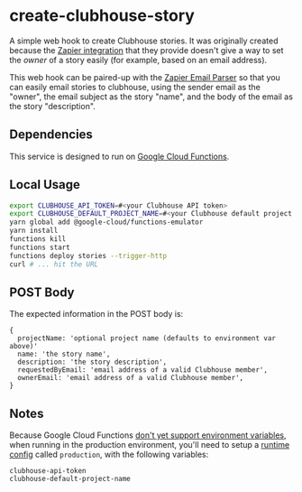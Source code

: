 # create-clubhouse-story

A simple web hook to create Clubhouse stories. It was originally created because the [Zapier integration][clubhouse-zapier] that they provide doesn't give a way to set the _owner_ of a story easily (for example, based on an email address).

This web hook can be paired-up with the [Zapier Email Parser][zapier-email-parser] so that you can easily email stories to clubhouse, using the sender email as the "owner", the email subject as the story "name", and the body of the email as the story "description".

## Dependencies

This service is designed to run on [Google Cloud Functions][gcf].

## Local Usage

```bash
export CLUBHOUSE_API_TOKEN=#<your Clubhouse API token>
export CLUBHOUSE_DEFAULT_PROJECT_NAME=#<your Clubhouse default project name>
yarn global add @google-cloud/functions-emulator
yarn install
functions kill
functions start
functions deploy stories --trigger-http
curl # ... hit the URL
```

## POST Body

The expected information in the POST body is:

```
{
  projectName: 'optional project name (defaults to environment var above)'
  name: 'the story name',
  description: 'the story description',
  requestedByEmail: 'email address of a valid Clubhouse member',
  ownerEmail: 'email address of a valid Clubhouse member',
}
```

## Notes

Because Google Cloud Functions [don't yet support environment variables][gcf-noenv], when running in the production environment, you'll need to setup a [runtime config][gcrc] called `production`, with the following variables:

```
clubhouse-api-token
clubhouse-default-project-name
```

<!-- links -->

[clubhouse]: https://clubhouse.io
[clubhouse-zapier]: https://help.clubhouse.io/hc/en-us/articles/206093065-Setting-Up-Zapier-Integrations
[zapier-email-parser]: https://parser.zapier.com/
[gcf]: https://cloud.google.com/functions/
[gcf-em]: https://github.com/GoogleCloudPlatform/cloud-functions-emulator/
[gcf-noenv]: https://issuetracker.google.com/issues/35907643
[gcrc]: https://cloud.google.com/sdk/gcloud/reference/beta/runtime-config
